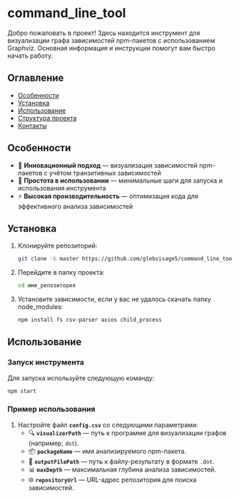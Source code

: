 # command_line_tool

Добро пожаловать в проект! Здесь находится инструмент для визуализации графа зависимостей npm-пакетов с использованием Graphviz. Основная информация и инструкции помогут вам быстро начать работу.

## Оглавление

- [Особенности](#особенности)
- [Установка](#установка)
- [Использование](#использование)
- [Структура проекта](#структура-проекта)
- [Контакты](#контакты)

## Особенности

- 🚀 **Инновационный подход** — визуализация зависимостей npm-пакетов с учётом транзитивных зависимостей
- 🔧 **Простота в использовании** — минимальные шаги для запуска и использования инструмента
- ⚡ **Высокая производительность** — оптимизация кода для эффективного анализа зависимостей

## Установка

1. Клонируйте репозиторий:
   ```bash
   git clone -b master https://github.com/glebvisage5/command_line_tool.git
2. Перейдите в папку проекта:
   ```bash
   cd имя_репозитория
3. Установите зависимости, если у вас не удалось скачать папку node_modules:
   ```bash
   npm install fs csv-parser axios child_process

## Использование

### Запуск инструмента

Для запуска используйте следующую команду:
```bash
npm start
```

### Пример использования

1. Настройте файл **`config.csv`** со следующими параметрами:
   - 🔍 **`visualizerPath`** — путь к программе для визуализации графов (например, `dot`).
   - 📦 **`packageName`** — имя анализируемого npm-пакета.
   - 💾 **`outputFilePath`** — путь к файлу-результату в формате `.dot`.
   - 📊 **`maxDepth`** — максимальная глубина анализа зависимостей.
   - 🌐 **`repositoryUrl`** — URL-адрес репозитория для поиска зависимостей.

